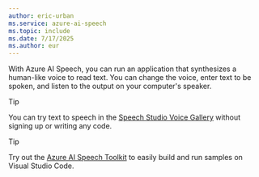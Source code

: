```yaml
---
author: eric-urban
ms.service: azure-ai-speech
ms.topic: include
ms.date: 7/17/2025
ms.author: eur
---
```


With Azure AI Speech, you can run an application that synthesizes a human-like voice to read text. You can change the voice, enter text to be spoken, and listen to the output on your computer's speaker.

> [!TIP]
> You can try text to speech in the [Speech Studio Voice Gallery](https://aka.ms/speechstudio/voicegallery) without signing up or writing any code.

> [!TIP]
> Try out the [Azure AI Speech Toolkit](https://marketplace.visualstudio.com/items?itemName=ms-azureaispeech.azure-ai-speech-toolkit) to easily build and run samples on Visual Studio Code.
